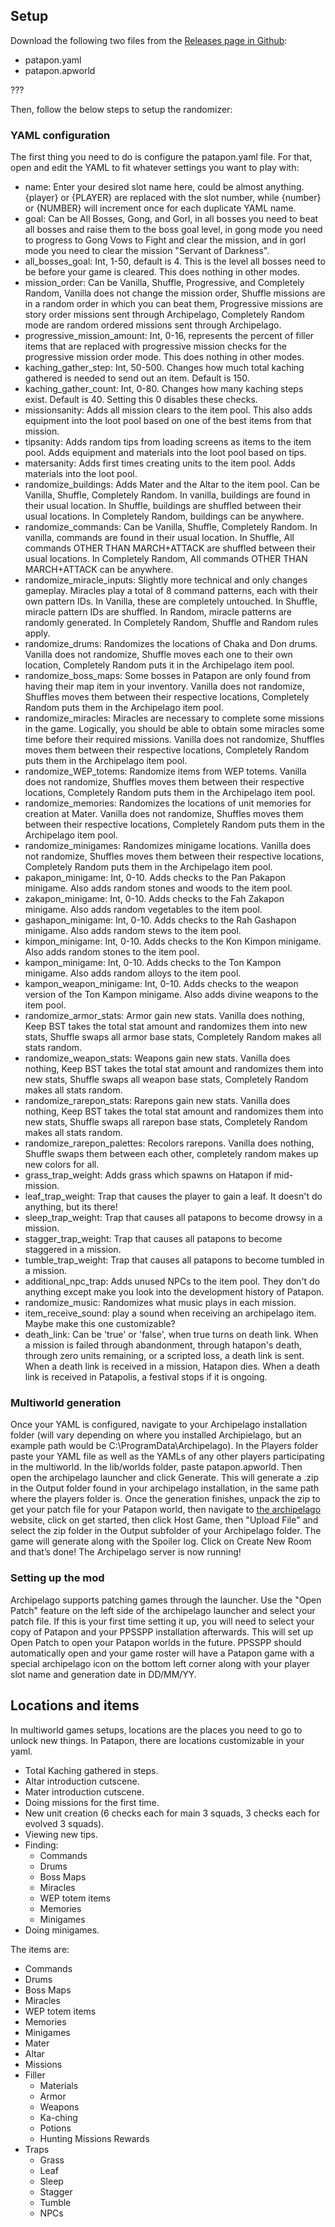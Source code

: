 ## Setup
Download the following two files from the [Releases page in Github](putlinkhere):
- patapon.yaml
- patapon.apworld

???

Then, follow the below steps to setup the randomizer:

### YAML configuration
The first thing you need to do is configure the patapon.yaml file. For that, open and
edit the YAML to fit whatever settings you want to play with:
- name: Enter your desired slot name here, could be almost anything. {player} or {PLAYER} are replaced with the slot number, while {number} or {NUMBER} will increment once for each duplicate YAML name.
- goal: Can be All Bosses, Gong, and Gorl, in all bosses you need to beat all bosses and raise them to the boss goal level, in gong mode you need to progress to Gong Vows to Fight and clear the mission, and in gorl mode you need to clear the mission "Servant of Darkness".
- all_bosses_goal: Int, 1-50, default is 4. This is the level all bosses need to be before your game is cleared. This does nothing in other modes.
- mission_order: Can be Vanilla, Shuffle, Progressive, and Completely Random, Vanilla does not change the mission order, Shuffle missions are in a random order in which you can beat them, Progressive missions are story order missions sent through Archipelago, Completely Random mode are random ordered missions sent through Archipelago.
- progressive_mission_amount: Int, 0-16, represents the percent of filler items that are replaced with progressive mission checks for the progressive mission order mode. This does nothing in other modes.
- kaching_gather_step: Int, 50-500. Changes how much total kaching gathered is needed to send out an item. Default is 150.
- kaching_gather_count: Int, 0-80. Changes how many kaching steps exist. Default is 40. Setting this 0 disables these checks.
- missionsanity: Adds all mission clears to the item pool. This also adds equipment into the loot pool based on one of the best items from that mission.
- tipsanity: Adds random tips from loading screens as items to the item pool. Adds equipment and materials into the loot pool based on tips.
- matersanity: Adds first times creating units to the item pool. Adds materials into the loot pool.
- randomize_buildings: Adds Mater and the Altar to the item pool. Can be Vanilla, Shuffle, Completely Random. In vanilla, buildings are found in their usual location. In Shuffle, buildings are shuffled between their usual locations. In Completely Random, buildings can be anywhere.
- randomize_commands: Can be Vanilla, Shuffle, Completely Random. In vanilla, commands are found in their usual location. In Shuffle, All commands OTHER THAN MARCH+ATTACK are shuffled between their usual locations. In Completely Random, All commands OTHER THAN MARCH+ATTACK can be anywhere.
- randomize_miracle_inputs: Slightly more technical and only changes gameplay. Miracles play a total of 8 command patterns, each with their own pattern IDs. In Vanilla, these are completely untouched. In Shuffle, miracle pattern IDs are shuffled. In Random, miracle patterns are randomly generated. In Completely Random, Shuffle and Random rules apply.
- randomize_drums: Randomizes the locations of Chaka and Don drums. Vanilla does not randomize, Shuffle moves each one to their own location, Completely Random puts it in the Archipelago item pool. 
- randomize_boss_maps: Some bosses in Patapon are only found from having their map item in your inventory. Vanilla does not randomize, Shuffles moves them between their respective locations, Completely Random puts them in the Archipelago item pool. 
- randomize_miracles: Miracles are necessary to complete some missions in the game. Logically, you should be able to obtain some miracles some time before their required missions. Vanilla does not randomize, Shuffles moves them between their respective locations, Completely Random puts them in the Archipelago item pool. 
- randomize_WEP_totems: Randomize items from WEP totems. Vanilla does not randomize, Shuffles moves them between their respective locations, Completely Random puts them in the Archipelago item pool.
- randomize_memories: Randomizes the locations of unit memories for creation at Mater. Vanilla does not randomize, Shuffles moves them between their respective locations, Completely Random puts them in the Archipelago item pool. 
- randomize_minigames: Randomizes minigame locations. Vanilla does not randomize, Shuffles moves them between their respective locations, Completely Random puts them in the Archipelago item pool. 
- pakapon_minigame: Int, 0-10. Adds checks to the Pan Pakapon minigame. Also adds random stones and woods to the item pool.
- zakapon_minigame: Int, 0-10. Adds checks to the Fah Zakapon minigame. Also adds random vegetables to the item pool.
- gashapon_minigame: Int, 0-10. Adds checks to the Rah Gashapon minigame. Also adds random stews to the item pool.
- kimpon_minigame: Int, 0-10. Adds checks to the Kon Kimpon minigame. Also adds random stones to the item pool.
- kampon_minigame: Int, 0-10. Adds checks to the Ton Kampon minigame. Also adds random alloys to the item pool.
- kampon_weapon_minigame: Int, 0-10. Adds checks to the weapon version of the Ton Kampon minigame. Also adds divine weapons to the item pool.
- randomize_armor_stats: Armor gain new stats. Vanilla does nothing, Keep BST takes the total stat amount and randomizes them into new stats, Shuffle swaps all armor base stats, Completely Random makes all stats random.
- randomize_weapon_stats: Weapons gain new stats. Vanilla does nothing, Keep BST takes the total stat amount and randomizes them into new stats, Shuffle swaps all weapon base stats, Completely Random makes all stats random.
- randomize_rarepon_stats: Rarepons gain new stats. Vanilla does nothing, Keep BST takes the total stat amount and randomizes them into new stats, Shuffle swaps all rarepon base stats, Completely Random makes all stats random.
- randomize_rarepon_palettes: Recolors rarepons. Vanilla does nothing, Shuffle swaps them between each other, completely random makes up new colors for all.
- grass_trap_weight: Adds grass which spawns on Hatapon if mid-mission.
- leaf_trap_weight: Trap that causes the player to gain a leaf. It doesn't do anything, but its there!
- sleep_trap_weight: Trap that causes all patapons to become drowsy in a mission. 
- stagger_trap_weight: Trap that causes all patapons to become staggered in a mission.
- tumble_trap_weight: Trap that causes all patapons to become tumbled in a mission.
- additional_npc_trap: Adds unused NPCs to the item pool. They don't do anything except make you look into the development history of Patapon.
- randomize_music: Randomizes what music plays in each mission.
- item_receive_sound: play a sound when receiving an archipelago item. Maybe make this one customizable?
- death_link: Can be 'true' or 'false', when true turns on death link. When a mission is failed through abandonment, through hatapon's death, through zero units remaining, or a scripted loss, a death link is sent. When a death link is received in a mission, Hatapon dies. When a death link is received in Patapolis, a festival stops if it is ongoing.

### Multiworld generation
Once your YAML is configured, navigate to your Archipelago installation folder (will vary
depending on where you installed Archipielago, but an example path would be
C:\ProgramData\Archipelago). In the Players folder paste your YAML file as well as the
YAMLs of any other players participating in the multiworld. In the lib/worlds folder, paste
patapon.apworld. Then open the archipelago launcher and click Generate. This will
generate a .zip in the Output folder found in your archipelago installation, in the same path
where the players folder is. Once the generation finishes, unpack the zip to get your patch file 
for your Patapon world, then navigate to [the archipelago](https://archipelago.gg) website, 
click on get started, then click Host Game, then "Upload File" and select the zip
folder in the Output subfolder of your Archipelago folder. The game will generate along with
the Spoiler log. Click on Create New Room and that’s done! The Archipelago server is now
running!

### Setting up the mod
Archipelago supports patching games through the launcher. 
Use the "Open Patch" feature on the left side of the archipelago launcher and select your patch file. 
If this is your first time setting it up, you will need to select your copy of Patapon and your PPSSPP installation afterwards. 
This will set up Open Patch to open your Patapon worlds in the future. PPSSPP should automatically open and your game
roster will have a Patapon game with a special archipelago icon on the bottom left corner 
along with your player slot name and generation date in DD/MM/YY.

## Locations and items
In multiworld games setups, locations are the places you need to go to unlock new things.
In Patapon, there are locations customizable in your yaml.
- Total Kaching gathered in steps.
- Altar introduction cutscene.
- Mater introduction cutscene.
- Doing missions for the first time.
- New unit creation (6 checks each for main 3 squads, 3 checks each for evolved 3 squads).
- Viewing new tips.
- Finding:
  - Commands
  - Drums
  - Boss Maps
  - Miracles
  - WEP totem items
  - Memories
  - Minigames
- Doing minigames.

The items are:
- Commands
- Drums
- Boss Maps
- Miracles
- WEP totem items
- Memories
- Minigames
- Mater
- Altar
- Missions
- Filler
  - Materials
  - Armor
  - Weapons
  - Ka-ching
  - Potions
  - Hunting Missions Rewards
- Traps
  - Grass
  - Leaf
  - Sleep
  - Stagger
  - Tumble
  - NPCs
